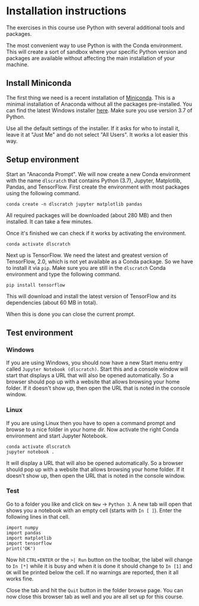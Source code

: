 # Installation instructions

The exercises in this course use Python with several additional tools and packages.

The most convenient way to use Python is with the Conda environment. This will create a sort of sandbox where your specific Python version and packages are available without affecting the main installation of your machine.


## Install Miniconda

The first thing we need is a recent installation of [Miniconda](https://docs.conda.io/en/latest/miniconda.html). This is a minimal installation of Anaconda without all the packages pre-installed. You can find the latest Windows installer [here](https://repo.anaconda.com/miniconda/Miniconda3-latest-Windows-x86_64.exe). Make sure you use version 3.7 of Python.

Use all the default settings of the installer. If it asks for who to install it, leave it at "Just Me" and do not select "All Users". It works a lot easier this way.


## Setup environment

Start an "Anaconda Prompt". We will now create a new Conda environment with the name `dlscratch` that contains Python (3.7), Jupyter, Matplotlib, Pandas, and TensorFlow. First create the environment with most packages using the following command.

    conda create -n dlscratch jupyter matplotlib pandas

All required packages will be downloaded (about 280 MB) and then installed. It can take a few minutes.

Once it's finished we can check if it works by activating the environment.

    conda activate dlscratch

Next up is TensorFlow. We need the latest and greatest version of TensorFlow, 2.0, which is not yet available as a Conda package. So we have to install it via `pip`.  Make sure you are still in the `dlscratch` Conda environment and type the following command.

    pip install tensorflow

This will download and install the latest version of TensorFlow and its dependencies (about 60 MB in total).

When this is done you can close the current prompt.


## Test environment

### Windows

If you are using Windows, you should now have a new Start menu entry called `Jupyter Notebook (dlscratch)`. Start this and a console window will start that displays a URL that will also be opened automatically. So a browser should pop up with a website that allows browsing your home folder. If it doesn't show up, then open the URL that is noted in the console window.

### Linux

If you are using Linux then you have to open a command prompt and browse to a nice folder in your home dir. Now activate the right Conda environment and start Jupyter Notebook.

    conda activate dlscratch
    jupyter notebook .

It will display a URL that will also be opened automatically. So a browser should pop up with a website that allows browsing your home folder. If it doesn't show up, then open the URL that is noted in the console window.

### Test

Go to a folder you like and click on `New` -> `Python 3`. A new tab will open that shows you a notebook with an empty cell (starts with `In [ ]`). Enter the following lines in that cell.

    import numpy
    import pandas
    import matplotlib
    import tensorflow
    print('OK')

Now hit `CTRL+ENTER` or the `>| Run` button on the toolbar, the label will change to `In [*]` while it is busy and when it is done it should change to `In [1]` and `OK` will be printed below the cell. If no warnings are reported, then it all works fine.

Close the tab and hit the `Quit` button in the folder browse page. You can now close this browser tab as well and you are all set up for this course.

